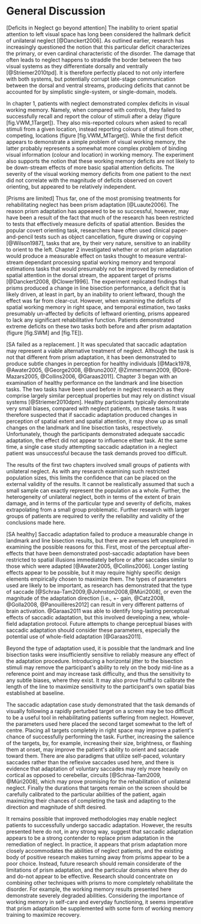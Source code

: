 General Discussion 
=================

[Deficits in Neglect go beyond attention] The inability to orient
spatial attention to left visual space has long been considered
the hallmark deficit of unilateral neglect [@Danckert2006].  As
outlined earlier, research has increasingly questioned the notion
that this particular deficit characterizes the primary, or even
cardinal characteristic of the disorder. The damage that often
leads to neglect happens to straddle the border between the two
visual systems as they differentiate dorsally and ventrally
[@Striemer2010tpd].  It is therefore perfectly placed to not only
interfere with both systems, but potentially corrupt late-stage
communication between the dorsal and ventral streams, producing
deficits that cannot be accounted for by simplistic single-system,
or single-domain, models.


In chapter 1, patients with neglect demonstrated complex deficits
in visual working memory. Namely, when compared with controls,
they failed to successfully recall and report the colour of
stimuli after a delay (figure [fig.VWM_1Target]). They also
mis-reported colours when asked to recall stimuli from a given
location, instead reporting colours of stimuli from other,
competing, locations (figure [fig.VWM_MTarget]).  While the first
deficit appears to demonstrate a simple problem of visual working
memory, the latter probably represents a somewhat more complex
problem of binding visual information (colour and location) in
working memory.  The experiment also supports the notion that
these working memory deficits are not likely to be down-stream
effects of more basic spatial attention deficits.  The severity of
the visual working memory deficits from one patient to the next
did not correlate with the magnitude of deficits observed on
covert orienting, but appeared to be relatively independent. 



[Prisms are limited] Thus far, one of the most promising
treatments for rehabilitating neglect has been prism adaptation
[@Luaute2006].  The reason prism adaptation has appeared to be so
successful, however, may have been a result of the fact that much
of the research has been restricted to tests that effectively
measure deficits of spatial attention. Besides the popular covert
orienting task, researchers have often used clinical
paper-and-pencil tests such as object cancellation, figure drawing
or copying [@Wilson1987], tasks that are, by their very nature,
sensitive to an inability to orient to the left.  Chapter 2
investigated whether or not prism adaptation would produce a
measurable effect on tasks thought to measure ventral-stream
dependant processing spatial working memory and temporal
estimations tasks that would presumably not be improved by
remediation of spatial attention in the dorsal stream, the
apparent target of prisms [@Danckert2008, @Clower1996].  The
experiment replicated findings that prisms produced a change in
line bisection performance, a deficit that is likely driven, at
least in part, by an inability to orient leftward, though the
effect was far from clear-cut.  However, when examining the
deficits of spatial working memory in right space, and temporal
estimation, two tasks presumably un-affected by deficits of
leftward orienting, prisms appeared to lack any significant
rehabilitative function.  Patients demonstrated extreme deficits
on these two tasks both before and after prism adaptation (figure
[fig.SWM] and [fig.TE]).



[SA failed as a replacement. ] It was speculated that saccadic
adaptation may represent a viable alternative treatment of
neglect. Although the task is not that different from prism
adaptation, it has been demonstrated to produce subtle changes in
perception for healthy individuals [@Mack1978, @Awater2005,
@George2008, @Bruno2007, @Zimmermann2009, @Doré-Mazars2005,
@Collins2006, @Garaas2011].  Chapter 3 began with an examination
of healthy performance on the landmark and line bisection tasks.
The two tasks have been used before in neglect research as they
comprise largely similar perceptual properties but may rely on
distinct visual systems [@Striemer2010dpm].  Healthy participants
typically demonstrate very small biases, compared with neglect
patients, on these tasks. It was therefore suspected that if
saccadic adaptation produced changes in perception of spatial
extent and spatial attention, it may show up as small changes on
the landmark and line bisection tasks, respectively.
Unfortunately, though the participants demonstrated adequate
saccadic adaptation, the effect did not appear to influence either
task.  At the same time, a single case study attempting saccadic
adaptation in a neglect patient was unsuccessful because the task
demands proved too difficult.





The results of the first two chapters involved small groups of
patients with unilateral neglect.  As with any research examining
such restricted population sizes, this limits the confidence that
can be placed on the external validity of the results. It cannot
be realistically assumed that such a small sample can exactly
represent the population as a whole. Further, the heterogeneity of
unilateral neglect, both in terms of the extent of brain damage,
and in terms of the particular type and severity of deficits,
makes extrapolating from a small group problematic.  Further
research with larger groups of patients are required to verify the
reliability and validity of the conclusions made here. 

[SA healthy] Saccadic adaptation failed to produce a measurable
change in landmark and line bisection results, but there are
avenues left unexplored in examining the possible reasons for
this.  First, most of the perceptual after-effects that have been
demonstrated post-saccadic adaptation have been restricted to
spatial illusions immediately before or after saccades similar to
those which were adapted [@Awater2005, @Collins2006]. Longer
lasting effects appear to be possible, but it may require highly
specific design elements empirically chosen to maximize them.  The
types of parameters used are likely to be important, as research
has demonstrated that the type of saccade
[@Schraa-Tam2009,@Johnston2008,@Müri2008], or even the magnitude
of the adaptation direction [i.e., +- gain, @Catz2008, @Golla2008,
@Panouillères2012] can result in very different patterns of brain
activation.  @Garaas2011 was able to identify long-lasting
perceptual effects of saccadic adaptation, but this involved
developing a new, whole-field adaptation protocol. Future attempts
to change perceptual biases with saccadic adaptation should
consider these parameters, especially the potential use of
whole-field adaptation [@Garaas2011].

Beyond the type of adaptation used, it is possible that the
landmark and line bisection tasks were insufficiently sensitive to
reliably measure any effect of the adaptation procedure.
Introducing a horizontal jitter to the bisection stimuli may 
remove the participant's ability to rely on the body mid-line as a
reference point and may increase task difficulty, and thus the
sensitivity to any subtle biases, where they exist. It may also
prove fruitful to calibrate the length of the line to maximize
sensitivity to the participant's own spatial bias established at
baseline.


The saccadic adaptation  case study demonstrated that the task
demands of visually following a rapidly perturbed target on a
screen may be too difficult to be a useful tool in rehabilitating
patients suffering from neglect.  However, the parameters used
here placed the second target somewhat to the left of centre.
Placing all targets completely in right space may improve a
patient's chance of successfully performing the task.  Further,
increasing the salience of the targets, by, for example,
increasing their size, brightness, or flashing them at onset, may
improve the patient's ability to orient and saccade toward them.
There are also paradigms that utilize self-paced, voluntary
saccades rather than the reflexive saccades used here, and there
is evidence that adaptation of voluntary saccades may rely more
heavily on cortical as opposed to cerebellar, circuits
[@Schraa-Tam2009, @Müri2008], which may prove promising for the
rehabilitation of unilateral neglect.  Finally the durations that
targets remain on the screen should be carefully calibrated to the
particular abilities of the patient, again maximizing their
chances of completing the task and adapting to the direction and
magnitude of shift desired.

It remains possible that improved methodologies may enable neglect
patients to successfully undergo saccadic adaptation. However, the
results presented here do not, in any strong way, suggest that
saccadic adaptation appears to be a strong contender to replace
prism adaptation in the remediation of neglect. In practice, it
appears that prism adaptation more closely accommodates the
abilities of neglect patients, and the existing body of positive
research makes turning away from prisms appear to be a poor
choice. Instead, future research should remain considerate of the
limitations of prism adaptation, and the particular domains where
they do and do-not appear to be effective. Research should
concentrate on combining other techniques with prisms to more
completely rehabilitate the disorder. For example, the working
memory results presented here demonstrate severely degraded
abilities. Considering the importance of working memory in
self-care and everyday functioning, it seems imperative that prism
adaptation be supplemented with some form of working memory
training to maximize recovery. 






